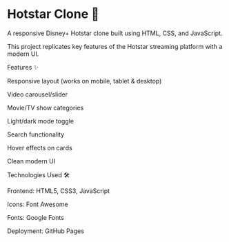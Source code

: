 # Hotstar Clone 🚀

A responsive Disney+ Hotstar clone built using HTML, CSS, and JavaScript.

This project replicates key features of the Hotstar streaming platform with a modern UI.

Features ✨

Responsive layout (works on mobile, tablet & desktop)

Video carousel/slider

Movie/TV show categories

Light/dark mode toggle

Search functionality

Hover effects on cards

Clean modern UI

Technologies Used 🛠️

Frontend: HTML5, CSS3, JavaScript

Icons: Font Awesome

Fonts: Google Fonts

Deployment: GitHub Pages
